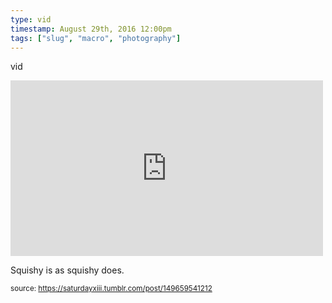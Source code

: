 ```yaml
---
type: vid
timestamp: August 29th, 2016 12:00pm
tags: ["slug", "macro", "photography"]
---
```

vid
<iframe width="500" height="281"  id="youtube_iframe" src="https://www.youtube.com/embed/9fBfLDo-K48?feature=oembed&amp;enablejsapi=1&amp;origin=http://safe.txmblr.com&amp;wmode=opaque" frameborder="0" allow="accelerometer; autoplay; clipboard-write; encrypted-media; gyroscope; picture-in-picture" allowfullscreen></iframe>
    
Squishy is as squishy does.
 
  
<small>source: https://saturdayxiii.tumblr.com/post/149659541212</small>